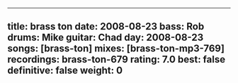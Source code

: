 
---
title: brass ton
date: 2008-08-23
bass:	Rob
drums:	Mike
guitar:	Chad
day: 2008-08-23
songs: [brass-ton]
mixes: [brass-ton-mp3-769]
recordings: brass-ton-679
rating: 7.0
best: false
definitive: false
weight: 0
---

